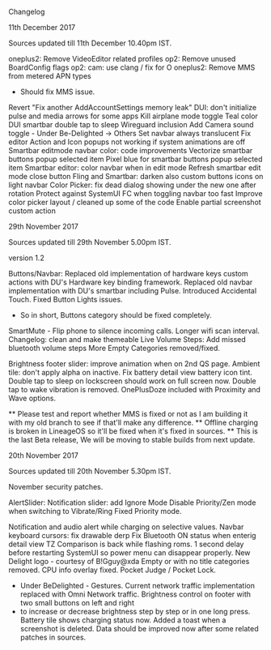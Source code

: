 Changelog


11th December 2017

Sources updated till 11th December 10.40pm IST.

oneplus2: Remove VideoEditor related profiles
op2: Remove unused BoardConfig flags
op2: cam: use clang / fix for O
oneplus2: Remove MMS from metered APN types
- Should fix MMS issue.

Revert "Fix another AddAccountSettings memory leak"
DUI: don't initialize pulse and media arrows for some apps
Kill airplane mode toggle Teal color
DUI smartbar double tap to sleep
Wireguard inclusion
Add Camera sound toggle - Under Be-Delighted -> Others
Set navbar always translucent
Fix editor Action and Icon popups not working if system animations are off
Smartbar editmode navbar color: code improvements
Vectorize smartbar buttons popup selected item
Pixel blue for smartbar buttons popup selected item
Smartbar editor: color navbar when in edit mode
Refresh smartbar edit mode close button
Fling and Smartbar: darken also custom buttons icons on light navbar
Color Picker: fix dead dialog showing under the new one after rotation
Protect against SystemUI FC when toggling navbar too fast
Improve color picker layout / cleaned up some of the code
Enable partial screenshot custom action

29th November 2017

Sources updated till 29th November 5.00pm IST.

version 1.2

Buttons/Navbar:
Replaced old implementation of hardware keys custom actions with DU's Hardware key binding framework.
Replaced old navbar implementation with DU's smartbar including Pulse.
Introduced Accidental Touch.
Fixed Button Lights issues.
- So in short, Buttons category should be fixed completely.

SmartMute - Flip phone to silence incoming calls.
Longer wifi scan interval.
Changelog: clean and make themeable
Live Volume Steps: Add missed bluetooth volume steps
More Empty Categories removed/fixed.

Brightness footer slider: improve animation when on 2nd QS page.
Ambient tile: don't apply alpha on inactive.
Fix battery detail view battery icon tint.
Double tap to sleep on lockscreen should work on full screen now.
Double tap to wake vibration is removed.
OnePlusDoze included with Proximity and Wave options.

** Please test and report whether MMS is fixed or not as I am building it with my old branch to see if that'll make any difference.
** Offline charging is broken in LineageOS so it'll be fixed when it's fixed in sources.
** This is the last Beta release, We will be moving to stable builds from next update.

20th November 2017

Sources updated till 20th November 5.30pm IST.

November security patches.

AlertSlider:
Notification slider: add Ignore Mode
Disable Priority/Zen mode when switching to Vibrate/Ring
Fixed Priority mode.

Notification and audio alert while charging on selective values.
Navbar keyboard cursors: fix drawable derp
Fix Bluetooth ON status when enterig detail view
TZ Comparison is back while flashing roms.
1 second delay before restarting SystemUI so power menu can disappear properly.
New Delight logo - courtesy of B!Gguy@xda
Empty or with no title categories removed.
CPU info overlay fixed.
Pocket Judge / Pocket Lock.
- Under BeDelighted - Gestures.
Current network traffic implementation replaced with Omni Network traffic.
Brightness control on footer with two small buttons on left and right
- to increase or decrease brightness step by step or in one long press.
Battery tile shows charging status now.
Added a toast when a screenshot is deleted.
Data should be improved now after some related patches in sources.
